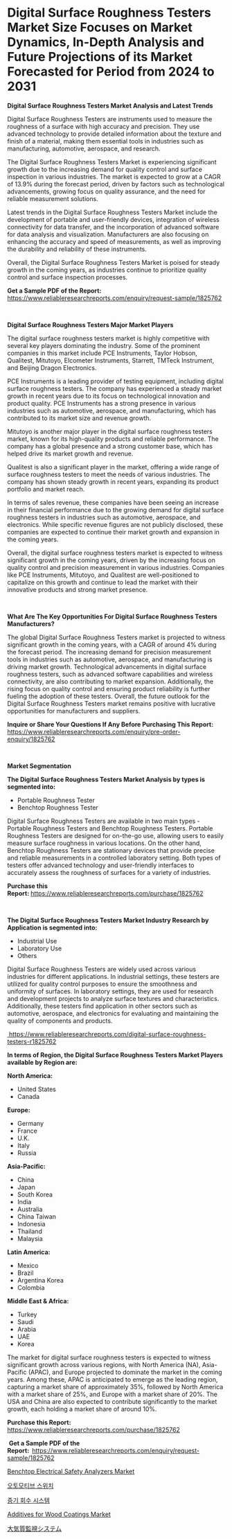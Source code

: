 <p><h1>Digital Surface Roughness Testers Market Size Focuses on Market Dynamics, In-Depth Analysis and Future Projections of its Market Forecasted for Period from 2024 to 2031</h1></p><p><strong>Digital Surface Roughness Testers Market Analysis and Latest Trends</strong></p>
<p><p>Digital Surface Roughness Testers are instruments used to measure the roughness of a surface with high accuracy and precision. They use advanced technology to provide detailed information about the texture and finish of a material, making them essential tools in industries such as manufacturing, automotive, aerospace, and research.</p><p>The Digital Surface Roughness Testers Market is experiencing significant growth due to the increasing demand for quality control and surface inspection in various industries. The market is expected to grow at a CAGR of 13.9% during the forecast period, driven by factors such as technological advancements, growing focus on quality assurance, and the need for reliable measurement solutions.</p><p>Latest trends in the Digital Surface Roughness Testers Market include the development of portable and user-friendly devices, integration of wireless connectivity for data transfer, and the incorporation of advanced software for data analysis and visualization. Manufacturers are also focusing on enhancing the accuracy and speed of measurements, as well as improving the durability and reliability of these instruments.</p><p>Overall, the Digital Surface Roughness Testers Market is poised for steady growth in the coming years, as industries continue to prioritize quality control and surface inspection processes.</p></p>
<p><strong>Get a Sample PDF of the Report:&nbsp;</strong> <a href="https://www.reliableresearchreports.com/enquiry/request-sample/1825762">https://www.reliableresearchreports.com/enquiry/request-sample/1825762</a></p>
<p>&nbsp;</p>
<p><strong>Digital Surface Roughness Testers Major Market Players</strong></p>
<p><p>The digital surface roughness testers market is highly competitive with several key players dominating the industry. Some of the prominent companies in this market include PCE Instruments, Taylor Hobson, Qualitest, Mitutoyo, Elcometer Instruments, Starrett, TMTeck Instrument, and Beijing Dragon Electronics.</p><p>PCE Instruments is a leading provider of testing equipment, including digital surface roughness testers. The company has experienced a steady market growth in recent years due to its focus on technological innovation and product quality. PCE Instruments has a strong presence in various industries such as automotive, aerospace, and manufacturing, which has contributed to its market size and revenue growth.</p><p>Mitutoyo is another major player in the digital surface roughness testers market, known for its high-quality products and reliable performance. The company has a global presence and a strong customer base, which has helped drive its market growth and revenue.</p><p>Qualitest is also a significant player in the market, offering a wide range of surface roughness testers to meet the needs of various industries. The company has shown steady growth in recent years, expanding its product portfolio and market reach.</p><p>In terms of sales revenue, these companies have been seeing an increase in their financial performance due to the growing demand for digital surface roughness testers in industries such as automotive, aerospace, and electronics. While specific revenue figures are not publicly disclosed, these companies are expected to continue their market growth and expansion in the coming years.</p><p>Overall, the digital surface roughness testers market is expected to witness significant growth in the coming years, driven by the increasing focus on quality control and precision measurement in various industries. Companies like PCE Instruments, Mitutoyo, and Qualitest are well-positioned to capitalize on this growth and continue to lead the market with their innovative products and strong market presence.</p></p>
<p>&nbsp;</p>
<p><strong>What Are The Key Opportunities For Digital Surface Roughness Testers Manufacturers?</strong></p>
<p><p>The global Digital Surface Roughness Testers market is projected to witness significant growth in the coming years, with a CAGR of around 4% during the forecast period. The increasing demand for precision measurement tools in industries such as automotive, aerospace, and manufacturing is driving market growth. Technological advancements in digital surface roughness testers, such as advanced software capabilities and wireless connectivity, are also contributing to market expansion. Additionally, the rising focus on quality control and ensuring product reliability is further fueling the adoption of these testers. Overall, the future outlook for the Digital Surface Roughness Testers market remains positive with lucrative opportunities for manufacturers and suppliers.</p></p>
<p><strong>Inquire or Share Your Questions If Any Before Purchasing This Report:</strong> <a href="https://www.reliableresearchreports.com/enquiry/pre-order-enquiry/1825762">https://www.reliableresearchreports.com/enquiry/pre-order-enquiry/1825762</a></p>
<p>&nbsp;</p>
<p><strong>Market Segmentation</strong></p>
<p><strong>The Digital Surface Roughness Testers Market Analysis by types is segmented into:</strong></p>
<p><ul><li>Portable Roughness Tester</li><li>Benchtop Roughness Tester</li></ul></p>
<p><p>Digital Surface Roughness Testers are available in two main types - Portable Roughness Testers and Benchtop Roughness Testers. Portable Roughness Testers are designed for on-the-go use, allowing users to easily measure surface roughness in various locations. On the other hand, Benchtop Roughness Testers are stationary devices that provide precise and reliable measurements in a controlled laboratory setting. Both types of testers offer advanced technology and user-friendly interfaces to accurately assess the roughness of surfaces for a variety of industries.</p></p>
<p><strong>Purchase this Report:&nbsp;</strong><a href="https://www.reliableresearchreports.com/purchase/1825762">https://www.reliableresearchreports.com/purchase/1825762</a></p>
<p>&nbsp;</p>
<p><strong>The Digital Surface Roughness Testers Market Industry Research by Application is segmented into:</strong></p>
<p><ul><li>Industrial Use</li><li>Laboratory Use</li><li>Others</li></ul></p>
<p><p>Digital Surface Roughness Testers are widely used across various industries for different applications. In industrial settings, these testers are utilized for quality control purposes to ensure the smoothness and uniformity of surfaces. In laboratory settings, they are used for research and development projects to analyze surface textures and characteristics. Additionally, these testers find application in other sectors such as automotive, aerospace, and electronics for evaluating and maintaining the quality of components and products.</p></p>
<p><a href="https://www.reliableresearchreports.com/digital-surface-roughness-testers-r1825762">&nbsp;https://www.reliableresearchreports.com/digital-surface-roughness-testers-r1825762</a></p>
<p><strong>In terms of Region, the Digital Surface Roughness Testers Market Players available by Region are:</strong></p>
<p>
    <p> <strong> North America: </strong>
        <ul>
            <li>United States</li>
            <li>Canada</li>
        </ul>
        </p> 
    <p> <strong> Europe: </strong>
        <ul>
            <li>Germany</li>
            <li>France</li>
            <li>U.K.</li>
            <li>Italy</li>
            <li>Russia</li>
        </ul>
        </p> 
    <p> <strong> Asia-Pacific: </strong>
        <ul>
            <li>China</li>
            <li>Japan</li>
            <li>South Korea</li>
            <li>India</li>
            <li>Australia</li>
            <li>China Taiwan</li>
            <li>Indonesia</li>
            <li>Thailand</li>
            <li>Malaysia</li>
        </ul>
        </p> 
    <p> <strong> Latin America: </strong>
        <ul>
            <li>Mexico</li>
            <li>Brazil</li>
            <li>Argentina Korea</li>
            <li>Colombia</li>
        </ul>
        </p> 
    <p> <strong> Middle East & Africa: </strong>
        <ul>
            <li>Turkey</li>
            <li>Saudi</li>
            <li>Arabia</li>
            <li>UAE</li>
            <li>Korea</li>
        </ul>
    </p>
    </p>
<p><p>The market for digital surface roughness testers is expected to witness significant growth across various regions, with North America (NA), Asia-Pacific (APAC), and Europe projected to dominate the market in the coming years. Among these, APAC is anticipated to emerge as the leading region, capturing a market share of approximately 35%, followed by North America with a market share of 25%, and Europe with a market share of 20%. The USA and China are also expected to contribute significantly to the market growth, each holding a market share of around 10%.</p></p>
<p><strong>Purchase this Report: </strong><a href="https://www.reliableresearchreports.com/purchase/1825762">https://www.reliableresearchreports.com/purchase/1825762</a></p>
<p>&nbsp;<strong>Get a Sample PDF of the Report:&nbsp;&nbsp;</strong><a href="https://www.reliableresearchreports.com/enquiry/request-sample/1825762">https://www.reliableresearchreports.com/enquiry/request-sample/1825762</a></p>
<p><strong></strong></p>
<p><p><a href="https://github.com/jerrycopelandthomaswsqd8q/Market-Research-Report-List-2/blob/main/benchtop-electrical-safety-analyzers-market.md">Benchtop Electrical Safety Analyzers Market</a></p><p><a href="https://github.com/BrettWeberrt8767765/Market-Research-Report-List-1/blob/main/491494938476.md">오토모티브 스위치</a></p><p><a href="https://github.com/camron674/Market-Research-Report-List-1/blob/main/939382938477.md">증기 회수 시스템</a></p><p><a href="https://issuu.com/reportprime-2/docs/additives-for-wood-coatings-market-size-2030.pptx">Additives for Wood Coatings Market</a></p><p><a href="https://github.com/marbadji/Market-Research-Report-List-1/blob/main/876766041656.md">大気質監視システム</a></p></p>